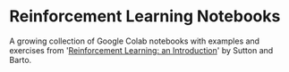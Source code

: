 # Reinforcement Learning Notebooks
A growing collection of Google Colab notebooks with examples and exercises from '[Reinforcement Learning: an Introduction](http://www.incompleteideas.net/book/the-book.html)' by Sutton and Barto.



